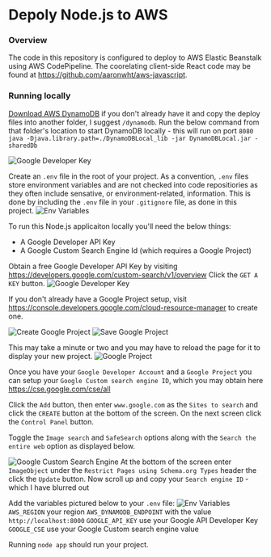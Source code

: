 # Depoly Node.js to AWS

### Overview
The code in this repository is configured to deploy to AWS Elastic Beanstalk using AWS CodePipeline. The coorelating client-side React code may be found at https://github.com/aaronwht/aws-javascript.

### Running locally
[Download AWS DynamoDB](https://docs.aws.amazon.com/amazondynamodb/latest/developerguide/DynamoDBLocal.DownloadingAndRunning.html) if you don't already have it and copy the deploy files into another folder, I suggest `/dynamodb`.
Run the below command from that folder's location to start DynamoDB locally - this will run on port `8080`
`java -Djava.library.path=./DynamoDBLocal_lib -jar DynamoDBLocal.jar -sharedDb`


![Google Developer Key](https://www.aaronwht.com/images/elastic-beanstalk-build/dynamodb-locally.png)

Create an `.env` file in the root of your project.  As a convention, `.env` files store environment variables and are not checked into code repositiories as they often include sensative, or environment-related, information.  This is done by including the `.env` file in your `.gitignore` file, as done in this project.
![Env Variables](https://www.aaronwht.com/images/elastic-beanstalk-build/aws-javascript-api-env-variables.png)

To run this Node.js applicaiton locally you'll need the below things:
- A Google Developer API Key
- A Google Custom Search Engine Id (which requires a Google Project)

Obtain a free Google Developer API Key by visiting https://developers.google.com/custom-search/v1/overview
Click the `GET A KEY` button.
![Google Developer Key](https://www.aaronwht.com/images/elastic-beanstalk-build/google-developer-key.png)

If you don't already have a Google Project setup, visit https://console.developers.google.com/cloud-resource-manager to create one.

![Create Google Project](https://www.aaronwht.com/images/elastic-beanstalk-build/google-create-project.png)
![Save Google Project](https://www.aaronwht.com/images/elastic-beanstalk-build/google-save-project.png)

This may take a minute or two and you may have to reload the page for it to display your new project.
![Google Project](https://www.aaronwht.com/images/elastic-beanstalk-build/google-project.png)

Once you have your `Google Developer Account` and a `Google Project` you can setup your `Google Custom search engine ID`, which you may obtain here https://cse.google.com/cse/all

Click the `Add` button, then enter `www.google.com` as the `Sites to search` and click the `CREATE` button at the bottom of the screen.  On the next screen click the `Control Panel` button.

Toggle the `Image search` and `SafeSearch` options along with the `Search the entire web` option as displayed below.

![Google Custom Search Engine](https://www.aaronwht.com/images/elastic-beanstalk-build/google-image-search-01.png)
 At the bottom of the screen enter `ImageObject` under the `Restrict Pages using Schema.org Types` header the click the `Update` button.  Now scroll up and copy your `Search engine ID` - which I have blurred out

Add the variables pictured below to your `.env` file:
![Env Variables](https://www.aaronwht.com/images/elastic-beanstalk-build/aws-javascript-api-env-variables.png)
`AWS_REGION` your region
`AWS_DYNAMODB_ENDPOINT` with the value ```http://localhost:8000```
`GOOGLE_API_KEY` use your Google API Developer Key
`GOOGLE_CSE` use your Google Custom search engine value

Running `node app` should run your project.